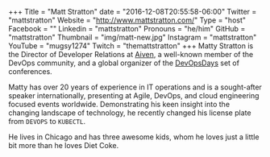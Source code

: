 +++
Title = "Matt Stratton"
date = "2016-12-08T20:55:58-06:00"
Twitter = "mattstratton"
Website = "http://www.mattstratton.com/"
Type = "host"
Facebook = ""
Linkedin = "mattstratton"
Pronouns = "he/him"
GitHub = "mattstratton"
Thumbnail = "img/matt-new.jpg"
Instagram = "mattstratton"
YouTube = "mugsy1274"
Twitch = "themattstratton"
+++
Matty Stratton is the Director of Developer Relations at [Aiven](https://aiven.io), a well-known member of the DevOps community, and a global organizer of the [DevOpsDays](https://www.devopsdays.org/) set of conferences.

Matty has over 20 years of experience in IT operations and is a sought-after speaker internationally, presenting at Agile, DevOps, and cloud engineering focused events worldwide. Demonstrating his keen insight into the changing landscape of technology, he recently changed his license plate from `DEVOPS` to `KUBECTL`.

He lives in Chicago and has three awesome kids, whom he loves just a little bit more than he loves Diet Coke.
